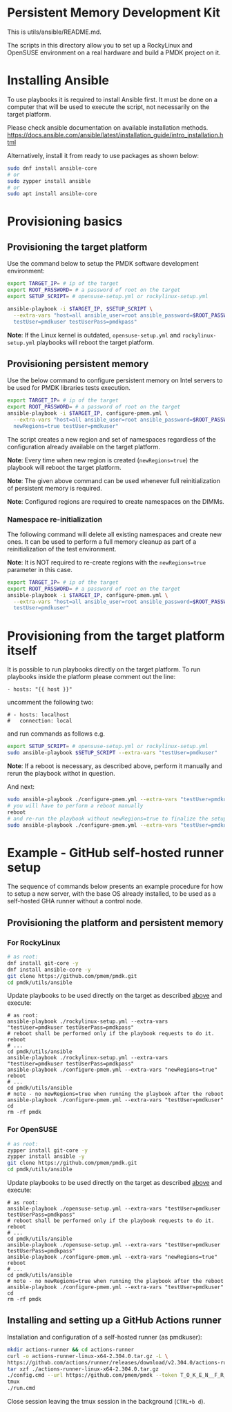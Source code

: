 # Persistent Memory Development Kit

This is utils/ansible/README.md.

The scripts in this directory allow you to set up a RockyLinux and OpenSUSE
environment on a real hardware and build a PMDK project on it.

# Installing Ansible
To use playbooks it is required to install Ansible first. It must be done
on a computer that will be used to execute the script, not necessarily
on the target platform.

Please check ansible documentation on available installation methods.
https://docs.ansible.com/ansible/latest/installation_guide/intro_installation.html

Alternatively, install it from ready to use packages as shown below:
```sh
sudo dnf install ansible-core
# or
sudo zypper install ansible
# or
sudo apt install ansible-core
```
# Provisioning basics
## Provisioning the target platform
Use the command below to setup the PMDK software development environment:
```sh
export TARGET_IP= # ip of the target
export ROOT_PASSWORD= # a password of root on the target
export SETUP_SCRIPT= # opensuse-setup.yml or rockylinux-setup.yml

ansible-playbook -i $TARGET_IP, $SETUP_SCRIPT \
  --extra-vars "host=all ansible_user=root ansible_password=$ROOT_PASSWORD \
  testUser=pmdkuser testUserPass=pmdkpass"
```
**Note**: If the Linux kernel is outdated, `opensuse-setup.yml` and
`rockylinux-setup.yml` playbooks will reboot the target platform.

## Provisioning persistent memory
Use the below command to configure persistent memory on Intel servers to be
used for PMDK libraries tests execution.
```sh
export TARGET_IP= # ip of the target
export ROOT_PASSWORD= # a password of root on the target
ansible-playbook -i $TARGET_IP, configure-pmem.yml \
  --extra-vars "host=all ansible_user=root ansible_password=$ROOT_PASSWORD \
  newRegions=true testUser=pmdkuser"
```
The script creates a new region and set of namespaces regardless of the
configuration already available on the target platform.

**Note**: Every time when new region is created (`newRegions=true`) the playbook
will reboot the target platform.

**Note**: The given above command can be used whenever full reinitialization
of persistent memory is required.

**Note**: Configured regions are required to create namespaces on the DIMMs.

### Namespace re-initialization
The following command will delete all existing namespaces and create new ones.
It can be used to perform a full memory cleanup as part of a reinitialization of
the test environment.

**Note**: It is NOT required to re-create regions with the `newRegions=true`
parameter in this case.
```sh
export TARGET_IP= # ip of the target
export ROOT_PASSWORD= # a password of root on the target
ansible-playbook -i $TARGET_IP, configure-pmem.yml \
  --extra-vars "host=all ansible_user=root ansible_password=$ROOT_PASSWORD \
  testUser=pmdkuser"
```

# Provisioning from the target platform itself
It is possible to run playbooks directly on the target platform.
To run playbooks inside the platform please comment out the line:
```
- hosts: "{{ host }}"
```
uncomment the following two:
```
# - hosts: localhost
#   connection: local
```
and run commands as follows e.g.
```sh
export SETUP_SCRIPT= # opensuse-setup.yml or rockylinux-setup.yml
sudo ansible-playbook $SETUP_SCRIPT --extra-vars "testUser=pmdkuser"
```
**Note**: If a reboot is necessary, as described above, perform it manually and
rerun the playbook withot  in question.

And next:
```sh
sudo ansible-playbook ./configure-pmem.yml --extra-vars "testUser=pmdkuser newRegions=true"
# you will have to perform a reboot manually 
reboot 
# and re-run the playbook without newRegions=true to finalize the setup 
sudo ansible-playbook ./configure-pmem.yml --extra-vars "testUser=pmdkuser"
```

# Example - GitHub self-hosted runner setup
The sequence of commands below presents an example procedure for how to setup
a new server, with the base OS already installed, to be used as a self-hosted
GHA runner without a control node.

## Provisioning the platform and persistent memory
### For RockyLinux
```sh
# as root:
dnf install git-core -y
dnf install ansible-core -y
git clone https://github.com/pmem/pmdk.git
cd pmdk/utils/ansible
```
Update playbooks to be used directly on the target as described [above](#provisioning-from-the-target-platform-itself)
and execute:
```
# as root:
ansible-playbook ./rockylinux-setup.yml --extra-vars "testUser=pmdkuser testUserPass=pmdkpass"
# reboot shall be performed only if the playbook requests to do it.
reboot
# ...
cd pmdk/utils/ansible
ansible-playbook ./rockylinux-setup.yml --extra-vars "testUser=pmdkuser testUserPass=pmdkpass"
ansible-playbook ./configure-pmem.yml --extra-vars "newRegions=true"
reboot
# ...
cd pmdk/utils/ansible
# note - no newRegions=true when running the playbook after the reboot
ansible-playbook ./configure-pmem.yml --extra-vars "testUser=pmdkuser"
cd
rm -rf pmdk
```

### For OpenSUSE
```sh
# as root:
zypper install git-core -y
zypper install ansible -y
git clone https://github.com/pmem/pmdk.git
cd pmdk/utils/ansible
```
Update playbooks to be used directly on the target as described [above](#provisioning-from-the-target-platform-itself)
and execute:
```
# as root:
ansible-playbook ./opensuse-setup.yml --extra-vars "testUser=pmdkuser testUserPass=pmdkpass"
# reboot shall be performed only if the playbook requests to do it.
reboot
# ...
cd pmdk/utils/ansible
ansible-playbook ./opensuse-setup.yml --extra-vars "testUser=pmdkuser testUserPass=pmdkpass"
ansible-playbook ./configure-pmem.yml --extra-vars "newRegions=true"
reboot
# ...
cd pmdk/utils/ansible
# note - no newRegions=true when running the playbook after the reboot
ansible-playbook ./configure-pmem.yml --extra-vars "testUser=pmdkuser"
cd
rm -rf pmdk
```

## Installing and setting up a GitHub Actions runner
Installation and configuration of a self-hosted runner (as pmdkuser):
```sh
mkdir actions-runner && cd actions-runner
curl -o actions-runner-linux-x64-2.304.0.tar.gz -L \
https://github.com/actions/runner/releases/download/v2.304.0/actions-runner-linux-x64-2.304.0.tar.gz
tar xzf ./actions-runner-linux-x64-2.304.0.tar.gz
./config.cmd --url https://github.com/pmem/pmdk --token T_O_K_E_N__F_R_O_M__G_I_T_H_U_B
tmux
./run.cmd
```
Close session leaving the tmux session in the background (`CTRL+b d`).
